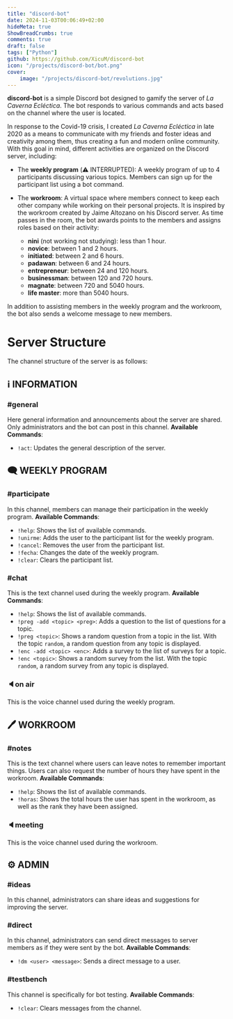 ```yaml
---
title: "discord-bot"
date: 2024-11-03T00:06:49+02:00
hideMeta: true
ShowBreadCrumbs: true
comments: true
draft: false
tags: ["Python"]
github: https://github.com/XicuM/discord-bot
icon: "/projects/discord-bot/bot.png"
cover:
    image: "/projects/discord-bot/revolutions.jpg"
---
```


**discord-bot** is a simple Discord bot designed to gamify the server of *La Caverna Ecléctica*. The bot responds to various commands and acts based on the channel where the user is located.

In response to the Covid-19 crisis, I created *La Caverna Ecléctica* in late 2020 as a means to communicate with my friends and foster ideas and creativity among them, thus creating a fun and modern online community. With this goal in mind, different activities are organized on the Discord server, including:

- The **weekly program** (:warning: INTERRUPTED): A weekly program of up to 4 participants discussing various topics. Members can sign up for the participant list using a bot command.

- The **workroom**: A virtual space where members connect to keep each other company while working on their personal projects. It is inspired by the workroom created by Jaime Altozano on his Discord server. As time passes in the room, the bot awards points to the members and assigns roles based on their activity:
  - **nini** (not working not studying): less than 1 hour.
  - **novice**: between 1 and 2 hours.
  - **initiated**: between 2 and 6 hours.
  - **padawan**: between 6 and 24 hours.
  - **entrepreneur**: between 24 and 120 hours.
  - **businessman**: between 120 and 720 hours.
  - **magnate**: between 720 and 5040 hours.
  - **life master**: more than 5040 hours.

In addition to assisting members in the weekly program and the workroom, the bot also sends a welcome message to new members.

# Server Structure

The channel structure of the server is as follows:

## ℹ INFORMATION

### #general
Here general information and announcements about the server are shared. Only administrators and the bot can post in this channel.
**Available Commands**:
- `!act`: Updates the general description of the server.

## 🗨 WEEKLY PROGRAM

### #participate
In this channel, members can manage their participation in the weekly program.
**Available Commands**:
- `!help`: Shows the list of available commands.
- `!unirme`: Adds the user to the participant list for the weekly program.
- `!cancel`: Removes the user from the participant list.
- `!fecha`: Changes the date of the weekly program.
- `!clear`: Clears the participant list.

### #chat
This is the text channel used during the weekly program.
**Available Commands**:
- `!help`: Shows the list of available commands.
- `!preg -add <topic> <preg>`: Adds a question to the list of questions for a topic.
- `!preg <topic>`: Shows a random question from a topic in the list. With the topic `random`, a random question from any topic is displayed.
- `!enc -add <topic> <enc>`: Adds a survey to the list of surveys for a topic.
- `!enc <topic>`: Shows a random survey from the list. With the topic `random`, a random survey from any topic is displayed.

### 🔈on air
This is the voice channel used during the weekly program.

## 🖊 WORKROOM

### #notes
This is the text channel where users can leave notes to remember important things. Users can also request the number of hours they have spent in the workroom.
**Available Commands**:
- `!help`: Shows the list of available commands.
- `!horas`: Shows the total hours the user has spent in the workroom, as well as the rank they have been assigned.

### 🔈meeting
This is the voice channel used during the workroom.

## ⚙ ADMIN

### #ideas
In this channel, administrators can share ideas and suggestions for improving the server.

### #direct
In this channel, administrators can send direct messages to server members as if they were sent by the bot.
**Available Commands**:
- `!dm <user> <message>`: Sends a direct message to a user.

### #testbench
This channel is specifically for bot testing.
**Available Commands**:
- `!clear`: Clears messages from the channel.